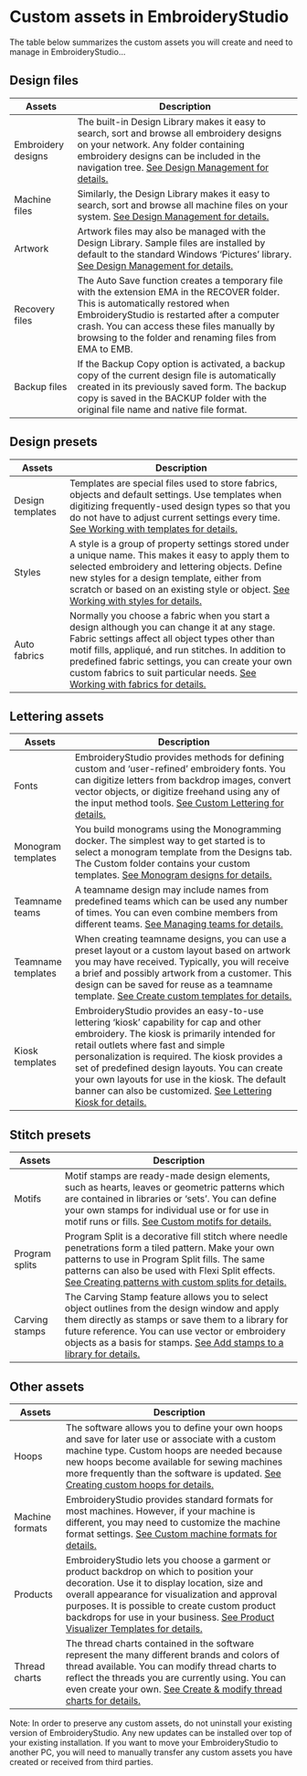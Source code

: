 # Custom assets in EmbroideryStudio

The table below summarizes the custom assets you will create and need to manage in EmbroideryStudio...

## Design files

| Assets             | Description                                                                                                                                                                                                                                                                               |
| ------------------ | ----------------------------------------------------------------------------------------------------------------------------------------------------------------------------------------------------------------------------------------------------------------------------------------- |
| Embroidery designs | The built-in Design Library makes it easy to search, sort and browse all embroidery designs on your network. Any folder containing embroidery designs can be included in the navigation tree. [See Design Management for details.](../manage_designs/Design_Management)                   |
| Machine files      | Similarly, the Design Library makes it easy to search, sort and browse all machine files on your system. [See Design Management for details.](../manage_designs/Design_Management)                                                                                                        |
| Artwork            | Artwork files may also be managed with the Design Library. Sample files are installed by default to the standard Windows ‘Pictures’ library. [See Design Management for details.](../manage_designs/Design_Management)                                                                    |
| Recovery files     | The Auto Save function creates a temporary file with the extension EMA in the RECOVER folder. This is automatically restored when EmbroideryStudio is restarted after a computer crash. You can access these files manually by browsing to the folder and renaming files from EMA to EMB. |
| Backup files       | If the Backup Copy option is activated, a backup copy of the current design file is automatically created in its previously saved form. The backup copy is saved in the BACKUP folder with the original file name and native file format.                                                 |

## Design presets

| Assets           | Description                                                                                                                                                                                                                                                                                                                                                                                     |
| ---------------- | ----------------------------------------------------------------------------------------------------------------------------------------------------------------------------------------------------------------------------------------------------------------------------------------------------------------------------------------------------------------------------------------------- |
| Design templates | Templates are special files used to store fabrics, objects and default settings. Use templates when digitizing frequently-used design types so that you do not have to adjust current settings every time. [See Working with templates for details.](../../Digitizing/properties/Working_with_templates)                                                                                        |
| Styles           | A style is a group of property settings stored under a unique name. This makes it easy to apply them to selected embroidery and lettering objects. Define new styles for a design template, either from scratch or based on an existing style or object. [See Working with styles for details.](../../Digitizing/properties/Working_with_styles)                                                |
| Auto fabrics     | Normally you choose a fabric when you start a design although you can change it at any stage. Fabric settings affect all object types other than motif fills, appliqué, and run stitches. In addition to predefined fabric settings, you can create your own custom fabrics to suit particular needs. [See Working with fabrics for details.](../../Digitizing/properties/Working_with_fabrics) |

## Lettering assets

| Assets             | Description                                                                                                                                                                                                                                                                                                                                                                                                                                           |
| ------------------ | ----------------------------------------------------------------------------------------------------------------------------------------------------------------------------------------------------------------------------------------------------------------------------------------------------------------------------------------------------------------------------------------------------------------------------------------------------- |
| Fonts              | EmbroideryStudio provides methods for defining custom and ‘user-refined’ embroidery fonts. You can digitize letters from backdrop images, convert vector objects, or digitize freehand using any of the input method tools. [See Custom Lettering for details.](../../Lettering/lettering_custom/Custom_Lettering)                                                                                                                                    |
| Monogram templates | You build monograms using the Monogramming docker. The simplest way to get started is to select a monogram template from the Designs tab. The Custom folder contains your custom templates. [See Monogram designs for details.](../../Lettering/lettering_monograms/Monogram_designs)                                                                                                                                                                 |
| Teamname teams     | A teamname design may include names from predefined teams which can be used any number of times. You can even combine members from different teams. [See Managing teams for details.](../../Lettering/lettering_names/Managing_teams)                                                                                                                                                                                                                 |
| Teamname templates | When creating teamname designs, you can use a preset layout or a custom layout based on artwork you may have received. Typically, you will receive a brief and possibly artwork from a customer. This design can be saved for reuse as a teamname template. [See Create custom templates for details.](../../Lettering/lettering_names/Create_custom_templates)                                                                                       |
| Kiosk templates    | EmbroideryStudio provides an easy-to-use lettering ‘kiosk’ capability for cap and other embroidery. The kiosk is primarily intended for retail outlets where fast and simple personalization is required. The kiosk provides a set of predefined design layouts. You can create your own layouts for use in the kiosk. The default banner can also be customized. [See Lettering Kiosk for details.](../../Lettering/lettering_kiosk/Lettering_Kiosk) |

## Stitch presets

| Assets         | Description                                                                                                                                                                                                                                                                                                                           |
| -------------- | ------------------------------------------------------------------------------------------------------------------------------------------------------------------------------------------------------------------------------------------------------------------------------------------------------------------------------------- |
| Motifs         | Motif stamps are ready-made design elements, such as hearts, leaves or geometric patterns which are contained in libraries or ‘sets’. You can define your own stamps for individual use or for use in motif runs or fills. [See Custom motifs for details.](../../Decorative/motifs/Custom_motifs)                                    |
| Program splits | Program Split is a decorative fill stitch where needle penetrations form a tiled pattern. Make your own patterns to use in Program Split fills. The same patterns can also be used with Flexi Split effects. [See Creating patterns with custom splits for details.](../../Decorative/patterns/Creating_patterns_with_custom_splits)  |
| Carving stamps | The Carving Stamp feature allows you to select object outlines from the design window and apply them directly as stamps or save them to a library for future reference. You can use vector or embroidery objects as a basis for stamps. [See Add stamps to a library for details.](../../Decorative/patterns/Add_stamps_to_a_library) |

## Other assets

| Assets          | Description                                                                                                                                                                                                                                                                                                                                                                          |
| --------------- | ------------------------------------------------------------------------------------------------------------------------------------------------------------------------------------------------------------------------------------------------------------------------------------------------------------------------------------------------------------------------------------ |
| Hoops           | The software allows you to define your own hoops and save for later use or associate with a custom machine type. Custom hoops are needed because new hoops become available for sewing machines more frequently than the software is updated. [See Creating custom hoops for details.](../../Production/hoops/Creating_custom_hoops)                                                 |
| Machine formats | EmbroideryStudio provides standard formats for most machines. However, if your machine is different, you may need to customize the machine format settings. [See Custom machine formats for details.](../../Setup/machines/Custom_machine_formats)                                                                                                                                   |
| Products        | EmbroideryStudio lets you choose a garment or product backdrop on which to position your decoration. Use it to display location, size and overall appearance for visualization and approval purposes. It is possible to create custom product backdrops for use in your business. [See Product Visualizer Templates for details.](../product_templates/Product_Visualizer_Templates) |
| Thread charts   | The thread charts contained in the software represent the many different brands and colors of thread available. You can modify thread charts to reflect the threads you are currently using. You can even create your own. [See Create & modify thread charts for details.](../../Basics/threads/Create_modify_thread_charts)                                                        |

Note: In order to preserve any custom assets, do not uninstall your existing version of EmbroideryStudio. Any new updates can be installed over top of your existing installation. If you want to move your EmbroideryStudio to another PC, you will need to manually transfer any custom assets you have created or received from third parties.
